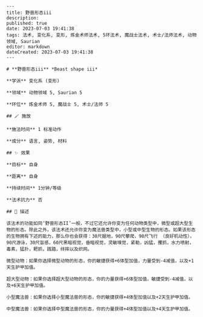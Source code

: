 
    ---
    title: 野兽形态iii
    description: 
    published: true
    date: 2023-07-03 19:41:38
    tags: 法术, 变化系, 变形, 炼金术师法术, 5环法术, 魔战士法术, 术士/法师法术, 动物领域, Saurian
    editor: markdown
    dateCreated: 2023-07-03 19:41:38
    ---

    # **野兽形态iii** *Beast shape iii*

    **学派** 变化系 (变形) 

    **领域** 动物领域 5, Saurian 5

    **环位** 炼金术师 5, 魔战士 5, 术士/法师 5

    ## 🪄 施放

    **施法时间** 1 标准动作

    **成分** 语言, 姿势, 材料

    ## ✨ 效果 

    **目标** 自身 

    **距离** 自身  

    **持续时间** 1分钟/等级 

    **法术抗力** 否

    ## 📖 描述

    该法术的功能如同‘野兽形态II’一般，不过它还允许你变为任何动物类型中，微型或超大型生物的形态。除此之外，该法术还允许你变为魔法兽类型中，小型或中型生物的形态。如果该形态的生物拥有下述的能力，那么你也会获得：30尺掘地，90尺攀爬，90尺飞行 （良好机动性），90尺游泳，30尺盲感，60尺黑暗视觉，昏暗视觉，灵敏嗅觉，紧勒，凶猛，攫抓，水力喷射，毒素，猛扑，耙抓，践踏，绊摔以及织网。

    微型动物：如果你选择微型动物的形态，你的敏捷获得+6体型加值，力量受到-4减值，以及+1天生护甲加值。

    超大型动物：如果你选择超大型动物的形态，你的力量获得+6体型加值，敏捷受到-4减值，以及+6天生护甲加值。

    小型魔法兽：如果你选择小型魔法兽的形态，你的敏捷获得+4体型加值以及+2天生护甲加值。

    中型魔法兽：如果你选择中型魔法兽的形态，你的力量获得+4体型加值以及+4天生护甲加值。
    